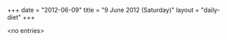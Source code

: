 +++
date = "2012-06-09"
title = "9 June 2012 (Saturday)"
layout = "daily-diet"
+++


\<no entries\>
